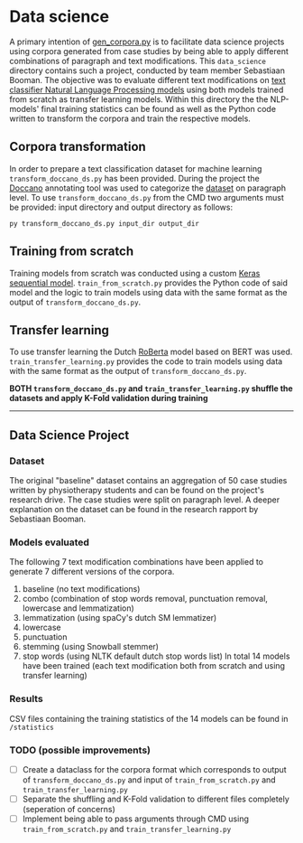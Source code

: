 # Data science
A primary intention of [gen_corpora.py](../gen_corpora.py) is to facilitate data science projects using corpora generated from case studies by being able to apply different combinations of paragraph and text modifications.
This `data_science` directory contains such a project, conducted by team member Sebastiaan Booman.
The objective was to evaluate different text modifications on [text classifier Natural Language Processing models](https://monkeylearn.com/blog/text-classification-machine-learning/#:~:text=Text%20classification%20is%20a%20machine,and%20more%20accurately%20than%20humans.) using both models trained from scratch as transfer learning models. Within this directory the the NLP-models' final training statistics can be found as well as the Python code written to transform the corpora and train the respective models.
## Corpora transformation
In order to prepare a text classification dataset for machine learning `transform_doccano_ds.py` has been provided. During the project the [Doccano](https://github.com/doccano/doccano) annotating tool was used to categorize the [dataset](#dataset) on paragraph level. To use `transform_doccano_ds.py` from the CMD two arguments must be provided: input directory and output directory as follows: 
   ```shell
   py transform_doccano_ds.py input_dir output_dir
   ```
## Training from scratch
Training models from scratch was conducted using a custom [Keras sequential model](https://keras.io/guides/sequential_model/). `train_from_scratch.py` provides the Python code of said model and the logic to train models using data with the same format as the output of `transform_doccano_ds.py`.
## Transfer learning
To use transfer learning the Dutch [RoBerta](https://arxiv.org/abs/1907.11692v1) model based on BERT was used. `train_transfer_learning.py` provides the code to train models using data with the same format as the output of `transform_doccano_ds.py`.

**BOTH `transform_doccano_ds.py` and `train_transfer_learning.py` shuffle the datasets and apply K-Fold validation during training**
***

## Data Science Project
### Dataset
The original "baseline" dataset contains an aggregation of 50 case studies written by physiotherapy students and can be found on the project's research drive. The case studies were split on paragraph level. A deeper explanation on the dataset can be found in the research rapport by Sebastiaan Booman.

### Models evaluated
The following 7 text modification combinations have been applied to generate 7 different versions of the corpora.
1. baseline (no text modifications)
2. combo (combination of stop words removal, punctuation removal, lowercase and lemmatization)
3. lemmatization (using spaCy's dutch SM lemmatizer)
4. lowercase
5. punctuation
6. stemming (using Snowball stemmer)
7. stop words (using NLTK default dutch stop words list)
In total 14 models have been trained (each text modification both from scratch and using transfer learning)

### Results
CSV files containing the training statistics of the 14 models can be found in `/statistics` 

### TODO (possible improvements)
- [ ] Create a dataclass for the corpora format which corresponds to output of `transform_doccano_ds.py` and input of `train_from_scratch.py` and `train_transfer_learning.py` 
- [ ] Separate the shuffling and K-Fold validation to different files completely (seperation of concerns)
- [ ] Implement being able to pass arguments through CMD using `train_from_scratch.py` and `train_transfer_learning.py`